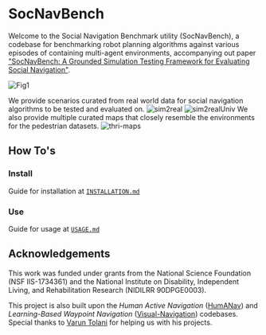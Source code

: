 # SocNavBench
Welcome to the Social Navigation Benchmark utility (SocNavBench), a codebase for benchmarking robot planning algorithms against various episodes of containing multi-agent environments, accompanying out paper ["SocNavBench: A Grounded Simulation Testing Framework for Evaluating Social Navigation"](http://www.cs.cmu.edu/~abhijatb/assets/THRI_SocNav_Benchmark.pdf).

![Fig1](https://docs.google.com/drawings/d/e/2PACX-1vRPmGkMcxBi5wiz_hLwWtsUPldot33-jR5lX6e_6EmsEAGa7nj-Yqpo5QWXWc7ldv-LbboF3HYHRQXp/pub?w=1074&h=563)


We provide scenarios curated from real world data for social navigation algorithms to be tested and evaluated on.
![sim2real](https://drive.google.com/uc?export=download&id=11eB-_FWnURZWzc4xu__yv98puC4VstQO)
![sim2realUniv](https://docs.google.com/drawings/d/e/2PACX-1vSOWwj_Yv6rtlSJwhyZRhgrGut9VfvnsReWrCASUWpvh3OpHvskig9VYgN5EZt6SHZzgG0g5xcejUw2/pub?w=929&h=387)
We also provide multiple curated maps that closely resemble the environments for the pedestrian datasets. 
![thri-maps](https://docs.google.com/drawings/d/e/2PACX-1vR4KzFmSbqlOCwd1dK6e9mc9ua4II2UFlvTv6rO8Bjg4C-ClFnu3J9HdpUmtP9Gb5PzcCEsWstYMxN0/pub?w=945&h=461)


## How To's
### Install
Guide for installation at [`INSTALLATION.md`](INSTALLATION.md)
### Use
Guide for usage at [`USAGE.md`](USAGE.md)

## Acknowledgements
This work was funded under grants from the National Science Foundation (NSF IIS-1734361) and the National Institute on Disability, Independent Living, and Rehabilitation Research (NIDILRR 90DPGE0003).

This project is also built upon the *Human Active Navigation* ([HumANav](https://github.com/vtolani95/HumANav-Release)) and *Learning-Based Waypoint Navigation* ([Visual-Navigation](https://github.com/smlbansal/Visual-Navigation-Release)) codebases. Special thanks to [Varun Tolani](https://github.com/vtolani95) for helping us with his projects.

